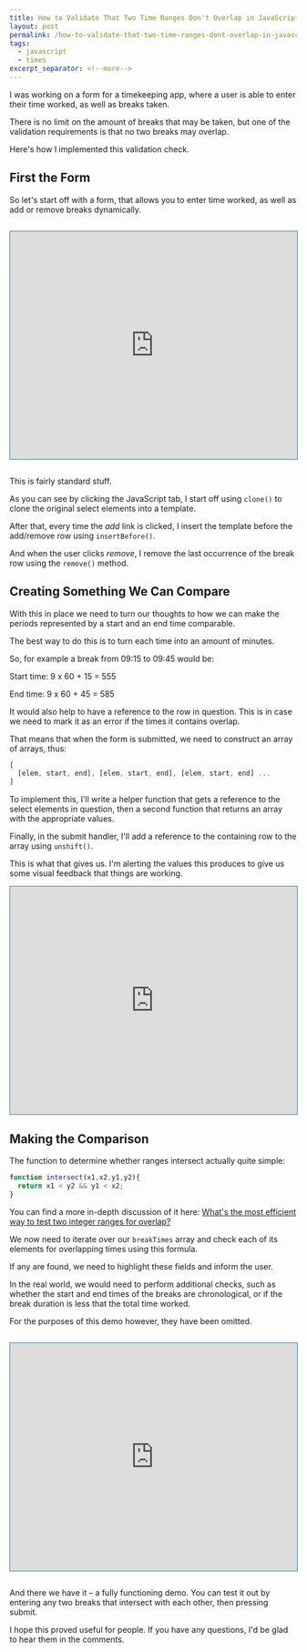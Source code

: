 ```yaml
---
title: How to Validate That Two Time Ranges Don't Overlap in JavaScript
layout: post
permalink: /how-to-validate-that-two-time-ranges-dont-overlap-in-javascript/
tags:
  - javascript
  - times
excerpt_separator: <!--more-->
---
```


I was working on a form for a timekeeping app, where a user is able to enter their time worked, as well as breaks taken.

There is no limit on the amount of breaks that may be taken, but one of the validation requirements is that no two breaks may overlap.

Here's how I implemented this validation check.

<!--more-->

## First the Form

So let's start off with a form, that allows you to enter time worked, as well as add or remove breaks dynamically.

<iframe style="width:100%; height:400px; border:solid #4173A0 1px; margin: 15px 0;" src="http://jsfiddle.net/hibbard_eu/ULVmA/embedded/result,js,html,css/light/" frameborder="0"></iframe>

This is fairly standard stuff.

As you can see by clicking the JavaScript tab, I start off using `clone()` to clone the original select elements into a template.

After that, every time the _add_ link is clicked, I insert the template before the add/remove row using `insertBefore()`.

And when the user clicks _remove_, I remove the last occurrence of the break row using the `remove()` method.

## Creating Something We Can Compare

With this in place we need to turn our thoughts to how we can make the periods represented by a start and an end time comparable.

The best way to do this is to turn each time into an amount of minutes.

So, for example a break from 09:15 to 09:45 would be:

Start time: 9 x 60 + 15 = 555

End time: 9 x 60 + 45 = 585

It would also help to have a reference to the row in question. This is in case we need to mark it as an error if the times it contains overlap.

That means that when the form is submitted, we need to construct an array of arrays, thus:

```js
[
  [elem, start, end], [elem, start, end], [elem, start, end] ...
]
```

To implement this, I'll write a helper function that gets a reference to the select elements in question, then a second function that returns an array with the appropriate values.

Finally, in the submit handler, I'll add a reference to the containing row to the array using `unshift()`.

This is what that gives us. I'm alerting the values this produces to give us some visual feedback that things are working.

<iframe style="width:100%; height:400px; border:solid #4173A0 1px;" src="http://jsfiddle.net/hibbard_eu/ULVmA/3/embedded/result,js,html,css/light/" frameborder="0"></iframe>

## Making the Comparison

The function to determine whether ranges intersect actually quite simple:

```js
function intersect(x1,x2,y1,y2){
  return x1 < y2 && y1 < x2;
}
```

You can find a more in-depth discussion of it here: [What's the most efficient way to test two integer ranges for overlap?](http://stackoverflow.com/questions/3269434/whats-the-most-efficient-way-to-test-two-integer-ranges-for-overlap "Given two inclusive integer ranges [x1:x2] and [y1:y2], where x1 <= x2 and y1 <= y2, what is the most efficient way to test whether there is any overlap of the two ranges?")

We now need to iterate over our `breakTimes` array and check each of its elements for overlapping times using this formula.

If any are found, we need to highlight these fields and inform the user.

In the real world, we would need to perform additional checks, such as whether the start and end times of the breaks are chronological, or if the break duration is less that the total time worked.

For the purposes of this demo however, they have been omitted.

<iframe style="width:100%; height:400px; border:solid #4173A0 1px; margin: 15px 0;" src="http://jsfiddle.net/hibbard_eu/ULVmA/5/embedded/result,js,html,css/light/" frameborder="0"></iframe>

And there we have it – a fully functioning demo. You can test it out by entering any two breaks that intersect with each other, then pressing submit.

I hope this proved useful for people. If you have any questions, I'd be glad to hear them in the comments.
